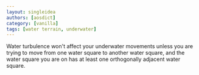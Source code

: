 ```yaml
---
layout: singleidea
authors: [aosdict]
category: [vanilla]
tags: [water terrain, underwater]
---
```

Water turbulence won't affect your underwater movements unless you are trying to move from one water square to another water square, and the water square you are on has at least one orthogonally adjacent water square.
